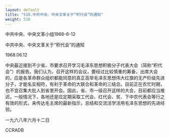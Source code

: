 ```yaml
---
layout: default
title: "510.中共中央、中央文革关于“积代会”的通知"
weight: 510
---
```


中共中央、中央文革小组1968-6-12

中共中央、中央文革关于“积代会”的通知

1968.06.12

中央最近接到不少省、市要求召开学习毛泽东思想积极分子代表大会（简称“积代会”）的报告。我们认为，召开这样的会议，要经过比较慎重的筹备，出席大会的，应是各革命群众组织都能同意的真正高举毛泽东思想伟大红旗的无产阶级先进分子，才能名实相符，有利于革命的大联合和革命的三结合。目前正在农忙时期，也不宜召集大批人到省里开会。因此，省、市一级召开这样的大会，目前都应当推迟。一般情况下，各地还是应定期采取工代会、红代会、贫、下中农代表会等行之有效的形式，来传达毛主席的最新指示，总结和交流活学活用毛泽东思想的先进经验。

一九六八年六月十二日

CCRADB

